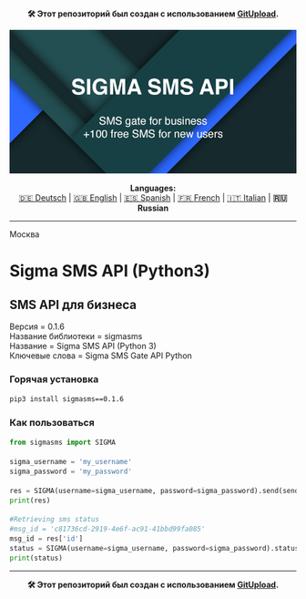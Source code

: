 <p align="center"><b>🛠️ Этот репозиторий был создан с использованием <a href="https://gitupload.com">GitUpload</a>.</b></p>
<p align="center"><a href="https://sigmasms.com"><img src="https://github.com/markolofsen/sigmasms//blob/master/.banners/banner_ru.jpg?raw=1" /></a></p>
<p align="center"><b>Languages:</b><br /><a href="https://github.com/markolofsen/sigmasms/blob/master/README_de.md">🇩🇪 Deutsch</a> | <a href="https://github.com/markolofsen/sigmasms/blob/master/README.md">🇬🇧 English</a> | <a href="https://github.com/markolofsen/sigmasms/blob/master/README_es.md">🇪🇸 Spanish</a> | <a href="https://github.com/markolofsen/sigmasms/blob/master/README_fr.md">🇫🇷 French</a> | <a href="https://github.com/markolofsen/sigmasms/blob/master/README_it.md">🇮🇹 Italian</a> | <b>🇷🇺 Russian</b></p>

---

Москва <br />

<h1> Sigma SMS API (Python3) </h1>

## SMS API для бизнеса

Версия = 0.1.6 <br />
Название библиотеки = sigmasms <br />
Название = Sigma SMS API (Python 3) <br />
Ключевые слова = Sigma SMS Gate API Python <br />

### Горячая установка

```sh
pip3 install sigmasms==0.1.6
```


### Как пользоваться

```python
from sigmasms import SIGMA

sigma_username = 'my_username'
sigma_password = 'my_password'

res = SIGMA(username=sigma_username, password=sigma_password).send(sender='B-Media', message='Hello Mark!!!', recipients=['+34777777777','+34777777778',])
print(res)

#Retrieving sms status
#msg_id = 'c81736cd-2919-4e6f-ac91-41bbd99fa085'
msg_id = res['id']
status = SIGMA(username=sigma_username, password=sigma_password).status(msg_id=msg_id)
print(status)
```

---

<p align="center"><b>🛠️ Этот репозиторий был создан с использованием <a href="https://gitupload.com">GitUpload</a>.</b></p>
